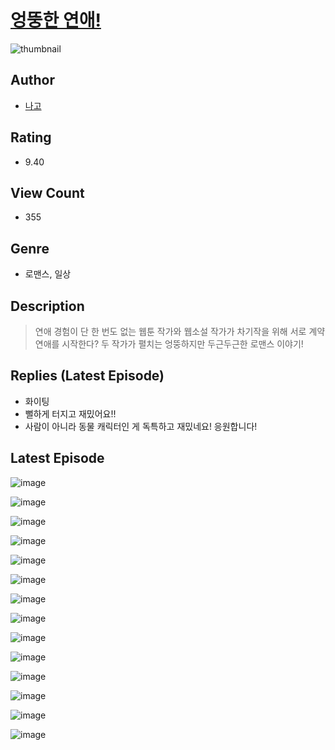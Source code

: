 # [엉뚱한 연애!](https://comic.naver.com/challenge/list?titleId=810278)
![thumbnail](https://image-comic.pstatic.net/user_contents_data/challenge_comic/2023/05/23/366854/upload_3558469762389991736_480x623.jpeg)

## Author
- [나고](https://comic.naver.com/artistTitle?id=366854)

## Rating
- 9.40

## View Count
- 355

## Genre
- 로맨스, 일상

## Description
> 연애 경험이 단 한 번도 없는 웹툰 작가와 웹소설 작가가 차기작을 위해 서로 계약 연애를 시작한다? 두 작가가 펼치는 엉뚱하지만 두근두근한 로맨스 이야기!

## Replies (Latest Episode)
- 화이팅
- 뻘하게 터지고 재밌어요!!
- 사람이 아니라 동물 캐릭터인 게 독특하고 재밌네요! 응원합니다!

## Latest Episode
![image](https://image-comic.pstatic.net/user_contents_data/challenge_comic/2023/05/23/366854/upload_3847817028395349043.jpeg)

![image](https://image-comic.pstatic.net/user_contents_data/challenge_comic/2023/05/23/366854/upload_3559077582671982904.jpeg)

![image](https://image-comic.pstatic.net/user_contents_data/challenge_comic/2023/05/23/366854/upload_7162470764283191609.jpeg)

![image](https://image-comic.pstatic.net/user_contents_data/challenge_comic/2023/05/23/366854/upload_3487021101080983604.jpeg)

![image](https://image-comic.pstatic.net/user_contents_data/challenge_comic/2023/05/23/366854/upload_3904674973691098165.jpeg)

![image](https://image-comic.pstatic.net/user_contents_data/challenge_comic/2023/05/23/366854/upload_7161956201397432674.jpeg)

![image](https://image-comic.pstatic.net/user_contents_data/challenge_comic/2023/05/23/366854/upload_7293968158865765172.jpeg)

![image](https://image-comic.pstatic.net/user_contents_data/challenge_comic/2023/05/23/366854/upload_7075215694739104098.jpeg)

![image](https://image-comic.pstatic.net/user_contents_data/challenge_comic/2023/05/23/366854/upload_7366028863181633124.jpeg)

![image](https://image-comic.pstatic.net/user_contents_data/challenge_comic/2023/05/23/366854/upload_7089849309725090359.jpeg)

![image](https://image-comic.pstatic.net/user_contents_data/challenge_comic/2023/05/23/366854/upload_4134646651748299618.jpeg)

![image](https://image-comic.pstatic.net/user_contents_data/challenge_comic/2023/05/23/366854/upload_3991427548469014579.jpeg)

![image](https://image-comic.pstatic.net/user_contents_data/challenge_comic/2023/05/23/366854/upload_7148729269839345713.jpeg)

![image](https://image-comic.pstatic.net/user_contents_data/challenge_comic/2023/05/23/366854/upload_7220454588869129061.jpeg)
